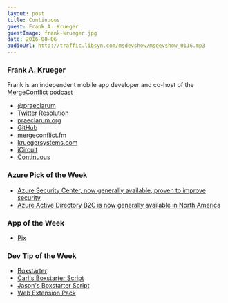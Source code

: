 ```yaml
---
layout: post
title: Continuous
guest: Frank A. Krueger
guestImage: frank-krueger.jpg
date: 2016-08-06
audioUrl: http://traffic.libsyn.com/msdevshow/msdevshow_0116.mp3
---
```


### Frank A. Krueger

Frank is an independent mobile app developer and co-host of the [MergeConflict](http://www.mergeconflict.fm/) podcast

 - [@praeclarum](https://twitter.com/praeclarum)
  - [Twitter Resolution](https://twitter.com/praeclarum/status/682790026669723648)
 - [praeclarum.org](http://praeclarum.org/)
 - [GitHub](https://github.com/praeclarum)
 - [mergeconflict.fm](http://www.mergeconflict.fm/)
 - [kruegersystems.com](https://kruegersystems.com/)
 - [iCircuit](http://icircuitapp.com/)
 - [Continuous](http://praeclarum.org/post/147003028753/continuous-c-and-f-ide-for-the-ipad)


### Azure Pick of the Week

 - [Azure Security Center, now generally available, proven to improve security](https://azure.microsoft.com/en-us/blog/azure-security-center-now-generally-available-proven-to-improve-security/)
 - [Azure Active Directory B2C is now generally available in North America](https://azure.microsoft.com/en-us/blog/azuread-b2c-ga-announcement/)

### App of the Week

 - [Pix](https://itunes.apple.com/us/app/microsoft-pix/id1127910488?mt=8)

### Dev Tip of the Week

 - [Boxstarter](http://www.boxstarter.org/)
  - [Carl's Boxstarter Script](https://gist.github.com/caschw/7216643660f349b6e9e2)
  - [Jason's Boxstarter Script](https://gist.github.com/ytechie/9467867)
 - [Web Extension Pack](https://visualstudiogallery.msdn.microsoft.com/f3b504c6-0095-42f1-a989-51d5fc2a8459)
 


